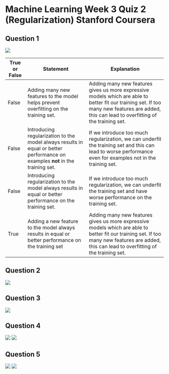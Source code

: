 # Machine Learning Week 3 Quiz 2 (Regularization) Stanford Coursera

Question 1
----------
![](https://github.com/mGalarnyk/datasciencecoursera/blob/master/Stanford_Machine_Learning/Week1/data/regularizationQ1.png)

True or False | Statement | Explanation 
--- | --- | ---
False | Adding many new features to the model helps prevent overfitting on the training set. | Adding many new features gives us more expressive models which are able to better fit our training set. If too many new features are added, this can lead to overfitting of the training set.
False | Introducing regularization to the model always results in equal or better performance on examples <b> not </b> in the training set. | If we introduce too much regularization, we can underfit the training set and this can lead to worse performance even for examples not in the training set.
False | Introducing regularization to the model always results in equal or better performance on the training set. | If we introduce too much regularization, we can underfit the training set and have worse performance on the training set.
True | Adding a new feature to the model always results in equal or better performance on the training set | Adding many new features gives us more expressive models which are able to better fit our training set. If too many new features are added, this can lead to overfitting of the training set.

Question 2
----------
![](https://github.com/mGalarnyk/datasciencecoursera/blob/master/Stanford_Machine_Learning/Week1/data/regularizationQ2.png)

Question 3
----------
![](https://github.com/mGalarnyk/datasciencecoursera/blob/master/Stanford_Machine_Learning/Week1/data/regularizationQ3.png)

Question 4
----------
![](https://github.com/mGalarnyk/datasciencecoursera/blob/master/Stanford_Machine_Learning/Week1/data/regularizationQ4p1.png)
![](https://github.com/mGalarnyk/datasciencecoursera/blob/master/Stanford_Machine_Learning/Week1/data/regularizationQ4p2.png)

Question 5
----------
![](https://github.com/mGalarnyk/datasciencecoursera/blob/master/Stanford_Machine_Learning/Week1/data/regularizationQ5p1.png)
![](https://github.com/mGalarnyk/datasciencecoursera/blob/master/Stanford_Machine_Learning/Week1/data/regularizationQ5p2.png)

